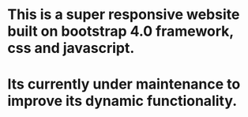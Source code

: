 # This is a super responsive website built on bootstrap 4.0 framework, css and javascript.
# Its currently under maintenance to improve its dynamic functionality.
